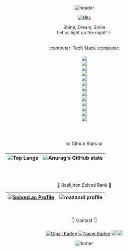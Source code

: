 <div align = center>

![header](https://capsule-render.vercel.app/api?type=waving&color=0066cc&height=180&text=👋😎&fontSize=40)

[![Hits](https://hits.seeyoufarm.com/api/count/incr/badge.svg?url=https%3A%2F%2Fgithub.com%2Fgjbae1212%2Fhit-counter&count_bg=%230066CC&title_bg=%23555555&icon=&icon_color=%23E7E7E7&title=👀&edge_flat=true)](https://hits.seeyoufarm.com)

Shine, Dream, Smile </br>
Let us light up the night! :sparkles: </br>

<br/>
:computer: Tech Stack :computer: <br/><br/>
<img src="https://img.shields.io/badge/HTML5-E34F26?style=flat-square&logo=HTML5&logoColor=white"/></br>
<img src="https://img.shields.io/badge/Firebase-FFCA28?style=flat-square&logo=Firebase&logoColor=white"/></br>
<img src="https://img.shields.io/badge/JavaScript-F7DF1E?style=flat-square&logo=JavaScript&logoColor=white"/></br>
<img src="https://img.shields.io/badge/Android Studio-3DDC84?style=flat-square&logo=Android Studio&logoColor=white"/></br>
<img src="https://img.shields.io/badge/Vue.js-4FC08D?style=flat-square&logo=Vue.js&logoColor=white"/></br>
<img src="https://img.shields.io/badge/Spring-6DB33F?style=flat-square&logo=Spring&logoColor=white"/></br>
<img src="https://img.shields.io/badge/Spring Boot-6DB33F?style=flat-square&logo=Spring Boot&logoColor=white"/></br>
<img src="https://img.shields.io/badge/Node.js-339933?style=flat-square&logo=Node.js&logoColor=white"/></br>
<img src="https://img.shields.io/badge/MySQL-4479A1?style=flat-square&logo=MySQL&logoColor=white"/></br>
<img src="https://img.shields.io/badge/Java-007396?style=flat-square&logo=Java&logoColor=white"/></br>
<img src="https://img.shields.io/badge/CSS3-1572B6?style=flat-square&logo=CSS3&logoColor=white"/></br>
<img src="https://img.shields.io/badge/C++-00599C?style=flat-square&logo=C++&logoColor=white"/></br>
<img src="https://img.shields.io/badge/Amazon AWS-232F3E?style=flat-square&logo=Amazon AWS&logoColor=white"/></br>

<br/><br/>

:bar_chart: Github Stats :bar_chart:

|![Top Langs](https://github-readme-stats.vercel.app/api/top-langs/?username=jangyejoo&layout=compact&theme=radical)|![Anurag's GitHub stats](https://github-readme-stats.vercel.app/api?username=jangyejoo&show_icons=true&theme=radical)|
|-|-|

<br/><br/>

🏅 Baekjoon Solved Rank 🏅

|[![Solved.ac Profile](http://mazassumnida.wtf/api/v2/generate_badge?boj=abcdq12345)](https://solved.ac/abcdq12345/)|![mazandi profile](http://mazandi.herokuapp.com/api?handle=abcdq12345&theme=warm)|
|-|-|

<br/><br/>
 👇 Contact 👇 <br/><br/>
[![Gmail Badge](https://img.shields.io/badge/Gmail-d14836?style=flat-square&logo=Gmail&logoColor=white&link=mailto:jyj01068662778@gmail.com)](mailto:jyj01068662778@gmail.com)
[![Naver Badge](https://img.shields.io/badge/Naver-03C75A?style=flat-square&logo=Naver&logoColor=white&link=mailto:abcdq12345@naver.com)](mailto:abcdq12345@naver.com)
<a href="https://www.instagram.com/w0nderwall99/" target="_blank"><img src="https://img.shields.io/badge/Instagram-E4405F?style=flat-square&logo=Instagram&logoColor=white"/></a>
<a href="https://www.instagram.com/su______ic/" target="_blank"><img src="https://img.shields.io/badge/Instagram-E4405F?style=flat-square&logo=Instagram&logoColor=white"/></a>


![footer](https://capsule-render.vercel.app/api?type=waving&color=0066cc&section=footer&height=180)


</div>

